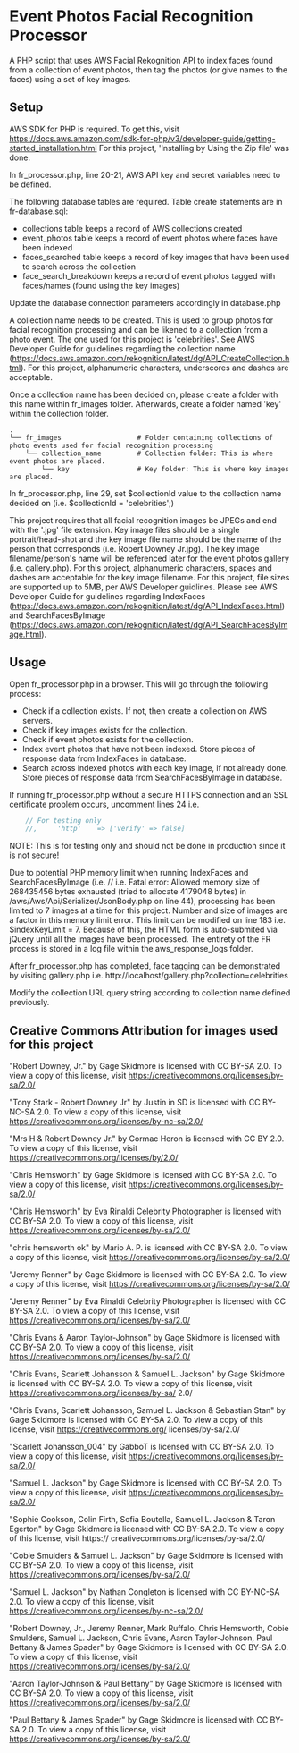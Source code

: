 # Event Photos Facial Recognition Processor

A PHP script that uses AWS Facial Rekognition API to index faces found from a collection of event photos, then tag the photos (or give names to the faces) using a set of key images.

## Setup

AWS SDK for PHP is required. To get this, visit https://docs.aws.amazon.com/sdk-for-php/v3/developer-guide/getting-started_installation.html
For this project, 'Installing by Using the Zip file' was done.

In fr_processor.php, line 20-21, AWS API key and secret variables need to be defined.

The following database tables are required. Table create statements are in fr-database.sql:

- collections table keeps a record of AWS collections created
- event_photos table keeps a record of event photos where faces have been indexed
- faces_searched table keeps a record of key images that have been used to search across the collection
- face_search_breakdown keeps a record of event photos tagged with faces/names (found using the key images)

Update the database connection parameters accordingly in database.php

A collection name needs to be created. This is used to group photos for facial recognition processing and can be likened
to a collection from a photo event. The one used for this project is 'celebrities'. See AWS Developer Guide
for guidelines regarding the collection name (https://docs.aws.amazon.com/rekognition/latest/dg/API_CreateCollection.html).
For this project, alphanumeric characters, underscores and dashes are acceptable.

Once a collection name has been decided on, please create a folder with this name within fr_images folder. Afterwards,
create a folder named 'key' within the collection folder.

    .
    └── fr_images                   # Folder containing collections of photo events used for facial recognition processing
        └── collection_name         # Collection folder: This is where event photos are placed.
            └── key                 # Key folder: This is where key images are placed.

In fr_processor.php, line 29, set $collectionId value to the collection name decided on (i.e. $collectionId = 'celebrities';)

This project requires that all facial recognition images be JPEGs and end with the '.jpg' file extension. Key image files
should be a single portrait/head-shot and the key image file name should be the name of the person that corresponds (i.e.
Robert Downey Jr.jpg). The key image filename/person's name will be referenced later for the event photos gallery (i.e. gallery.php).
For this project, alphanumeric characters, spaces and dashes are acceptable for the key image filename. For this project,
file sizes are supported up to 5MB, per AWS Developer guidlines. Please
see AWS Developer Guide for guidelines regarding IndexFaces (https://docs.aws.amazon.com/rekognition/latest/dg/API_IndexFaces.html)
and SearchFacesByImage (https://docs.aws.amazon.com/rekognition/latest/dg/API_SearchFacesByImage.html).

## Usage

Open fr_processor.php in a browser. This will go through the following process:

- Check if a collection exists. If not, then create a collection on AWS servers.
- Check if key images exists for the collection.
- Check if event photos exists for the collection.
- Index event photos that have not been indexed. Store pieces of response data from IndexFaces in database.
- Search across indexed photos with each key image, if not already done. Store pieces of response data from SearchFacesByImage in database.

If running fr_processor.php without a secure HTTPS connection and an SSL certificate problem occurs, uncomment lines 24 i.e.

```php
    // For testing only
    //,     'http'    => ['verify' => false]
```

NOTE: This is for testing only and should not be done in production since it is not secure!

Due to potential PHP memory limit when running IndexFaces and SearchFacesByImage (i.e. // i.e. Fatal error: Allowed memory size of
268435456 bytes exhausted (tried to allocate 4179048 bytes) in /aws/Aws/Api/Serializer/JsonBody.php on line 44), processing has been
limited to 7 images at a time for this project. Number and size of images are a factor in this memory limit error. This limit can be
modified on line 183 i.e. $indexKeyLimit = 7. Because of this, the HTML form is auto-submited via jQuery until all the images have
been processed. The entirety of the FR process is stored in a log file within the aws_response_logs folder.

After fr_processor.php has completed, face tagging can be demonstrated by visiting gallery.php i.e. http://localhost/gallery.php?collection=celebrities

Modify the collection URL query string according to collection name defined previously.

## Creative Commons Attribution for images used for this project

"Robert Downey, Jr." by Gage Skidmore is licensed with CC BY-SA 2.0. To view a copy of this license, visit https://creativecommons.org/licenses/by-sa/2.0/

"Tony Stark - Robert Downey Jr" by Justin in SD is licensed with CC BY-NC-SA 2.0. To view a copy of this license, visit https://creativecommons.org/licenses/by-nc-sa/2.0/

"Mrs H & Robert Downey Jr." by Cormac Heron is licensed with CC BY 2.0. To view a copy of this license, visit https://creativecommons.org/licenses/by/2.0/

"Chris Hemsworth" by Gage Skidmore is licensed with CC BY-SA 2.0. To view a copy of this license, visit https://creativecommons.org/licenses/by-sa/2.0/

"Chris Hemsworth" by Eva Rinaldi Celebrity Photographer is licensed with CC BY-SA 2.0. To view a copy of this license, visit https://creativecommons.org/licenses/by-sa/2.0/

"chris hemsworth ok" by Mario A. P. is licensed with CC BY-SA 2.0. To view a copy of this license, visit https://creativecommons.org/licenses/by-sa/2.0/

"Jeremy Renner" by Gage Skidmore is licensed with CC BY-SA 2.0. To view a copy of this license, visit https://creativecommons.org/licenses/by-sa/2.0/

"Jeremy Renner" by Eva Rinaldi Celebrity Photographer is licensed with CC BY-SA 2.0. To view a copy of this license, visit https://creativecommons.org/licenses/by-sa/2.0/

"Chris Evans & Aaron Taylor-Johnson" by Gage Skidmore is licensed with CC BY-SA 2.0. To view a copy of this license, visit https://creativecommons.org/licenses/by-sa/2.0/

"Chris Evans, Scarlett Johansson & Samuel L. Jackson" by Gage Skidmore is licensed with CC BY-SA 2.0. To view a copy of this license, visit https://creativecommons.org/licenses/by-sa/
2.0/

"Chris Evans, Scarlett Johansson, Samuel L. Jackson & Sebastian Stan" by Gage Skidmore is licensed with CC BY-SA 2.0. To view a copy of this license, visit https://creativecommons.org/
licenses/by-sa/2.0/

"Scarlett Johansson_004" by GabboT is licensed with CC BY-SA 2.0. To view a copy of this license, visit https://creativecommons.org/licenses/by-sa/2.0/

"Samuel L. Jackson" by Gage Skidmore is licensed with CC BY-SA 2.0. To view a copy of this license, visit https://creativecommons.org/licenses/by-sa/2.0/

"Sophie Cookson, Colin Firth, Sofia Boutella, Samuel L. Jackson & Taron Egerton" by Gage Skidmore is licensed with CC BY-SA 2.0. To view a copy of this license, visit https://
creativecommons.org/licenses/by-sa/2.0/

"Cobie Smulders & Samuel L. Jackson" by Gage Skidmore is licensed with CC BY-SA 2.0. To view a copy of this license, visit https://creativecommons.org/licenses/by-sa/2.0/

"Samuel L. Jackson" by Nathan Congleton is licensed with CC BY-NC-SA 2.0. To view a copy of this license, visit https://creativecommons.org/licenses/by-nc-sa/2.0/

"Robert Downey, Jr., Jeremy Renner, Mark Ruffalo, Chris Hemsworth, Cobie Smulders, Samuel L. Jackson, Chris Evans, Aaron Taylor-Johnson, Paul Bettany & James Spader" by Gage Skidmore
is licensed with CC BY-SA 2.0. To view a copy of this license, visit https://creativecommons.org/licenses/by-sa/2.0/

"Aaron Taylor-Johnson & Paul Bettany" by Gage Skidmore is licensed with CC BY-SA 2.0. To view a copy of this license, visit https://creativecommons.org/licenses/by-sa/2.0/

"Paul Bettany & James Spader" by Gage Skidmore is licensed with CC BY-SA 2.0. To view a copy of this license, visit https://creativecommons.org/licenses/by-sa/2.0/
